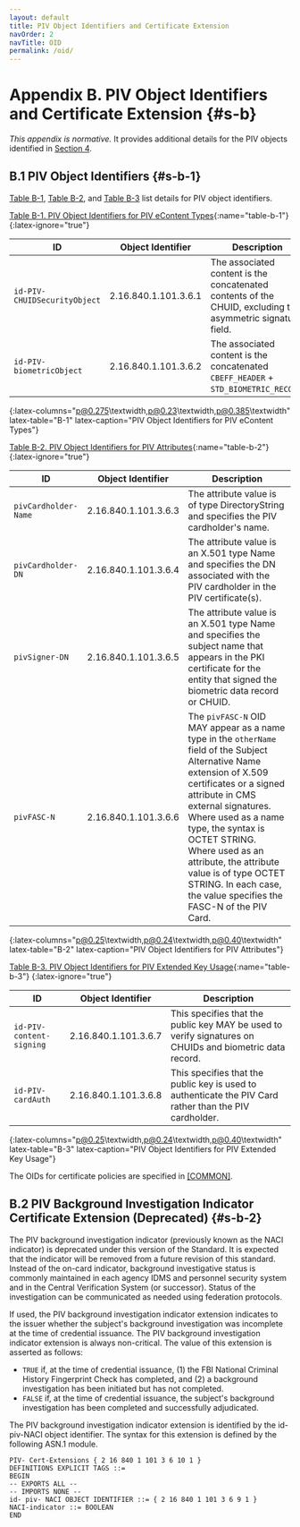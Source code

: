 ```yaml
---
layout: default
title: PIV Object Identifiers and Certificate Extension
navOrder: 2
navTitle: OID
permalink: /oid/
---
```


# Appendix B. PIV Object Identifiers and Certificate Extension {#s-b}

_This appendix is normative._ It provides additional details for the PIV objects identified in [Section 4](../_FIPS201/frontend.md#s-4).

## B.1 PIV Object Identifiers {#s-b-1}

[Table B-1](#table-b-1), [Table B-2](#table-b-2), and [Table B-3](#table-b-3) list details for PIV object identifiers.

[Table B-1. PIV Object Identifiers for PIV eContent Types](#table-b-1){:name="table-b-1"}
{:latex-ignore="true"}

|ID| Object Identifier|Description|
|---|---|---|
|`id-PIV-CHUIDSecurityObject`|2.16.840.1.101.3.6.1|The associated content is the concatenated contents of the CHUID, excluding the asymmetric signature field.|
|`id-PIV-biometricObject`|2.16.840.1.101.3.6.2|The associated content is the concatenated `CBEFF_HEADER` + `STD_BIOMETRIC_RECORD`.|
{:latex-columns="p@0.275\textwidth,p@0.23\textwidth,p@0.385\textwidth" latex-table="B-1" latex-caption="PIV Object Identifiers for PIV eContent Types"}

[Table B-2. PIV Object Identifiers for PIV Attributes](#table-b-2){:name="table-b-2"}
{:latex-ignore="true"}

|ID| Object Identifier|Description|
|---|---|---|
|`pivCardholder-Name`|2.16.840.1.101.3.6.3|The attribute value is of type DirectoryString and specifies the PIV cardholder's name.|
|`pivCardholder-DN`|2.16.840.1.101.3.6.4|The attribute value is an X.501 type Name and specifies the DN associated with the PIV cardholder in the PIV certificate(s).|
|`pivSigner-DN`|2.16.840.1.101.3.6.5|The attribute value is an X.501 type Name and specifies the subject name that appears in the PKI certificate for the entity that signed the biometric data record or CHUID.|
|`pivFASC-N`|2.16.840.1.101.3.6.6|The `pivFASC-N` OID MAY appear as a name type in the `otherName` field of the Subject Alternative Name extension of X.509 certificates or a signed attribute in CMS external signatures. Where used as a name type, the syntax is OCTET STRING. Where used as an attribute, the attribute value is of type OCTET STRING. In each case, the value specifies the FASC-N of the PIV Card.|
{:latex-columns="p@0.25\textwidth,p@0.24\textwidth,p@0.40\textwidth" latex-table="B-2" latex-caption="PIV Object Identifiers for PIV Attributes"}

[Table B-3. PIV Object Identifiers for PIV Extended Key Usage](#table-b-3){:name="table-b-3"}
{:latex-ignore="true"}

|ID| Object Identifier|Description|
|---|---|---|
|`id-PIV-content-signing`|2.16.840.1.101.3.6.7|This specifies that the public key MAY be used to verify signatures on CHUIDs and biometric data record.|
|`id-PIV-cardAuth`|2.16.840.1.101.3.6.8|This specifies that the public key is used to authenticate the PIV Card rather than the PIV cardholder.|
{:latex-columns="p@0.25\textwidth,p@0.24\textwidth,p@0.40\textwidth" latex-table="B-3" latex-caption="PIV Object Identifiers for PIV Extended Key Usage"}

The OIDs for certificate policies are specified in [[COMMON]](references.md#ref-COMMON).

## B.2 PIV Background Investigation Indicator Certificate Extension (Deprecated) {#s-b-2}

The PIV background investigation indicator (previously known as the NACI indicator) is deprecated under this version of the 
Standard. It is expected that the indicator will be removed from a future revision of this standard.
Instead of the on-card indicator, background investigative status is commonly maintained in each 
agency IDMS and personnel security system and in the Central Verification System (or successor). Status of the investigation can be communicated as needed using 
federation protocols. 

If used, the PIV background investigation indicator extension indicates to the issuer whether the subject's
background investigation was incomplete at the time of credential issuance. The PIV background investigation indicator
extension is always non-critical.
The value of this extension is asserted as
follows:

- `TRUE` if, at the time of credential issuance, (1) the FBI National Criminal History Fingerprint Check
    has completed, and (2) a background investigation has been initiated but has not completed.
- `FALSE` if, at the time of credential issuance, the subject's background investigation has been
    completed and successfully adjudicated.

The PIV background investigation indicator extension is identified by the id-piv-NACI
object identifier. The syntax for this extension is defined by the following ASN.1 module.

~~~
PIV- Cert-Extensions { 2 16 840 1 101 3 6 10 1 }
DEFINITIONS EXPLICIT TAGS ::=
BEGIN
-- EXPORTS ALL --
-- IMPORTS NONE --
id- piv- NACI OBJECT IDENTIFIER ::= { 2 16 840 1 101 3 6 9 1 }
NACI-indicator ::= BOOLEAN
END
~~~
